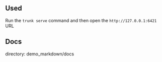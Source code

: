 ## Used

Run the `trunk serve` command and then open the `http://127.0.0.1:6421` URL

## Docs

directory: demo_markdown/docs 